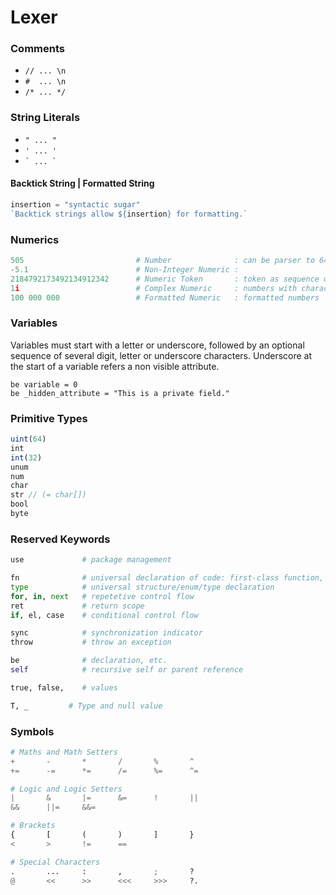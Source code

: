 # Lexer

### Comments

- `// ... \n`
- `#  ... \n`
- `/* ... */`

### String Literals

- ` " ... " ` 
- ` ' ... ' `
- `` ` ... ` ``

#### Backtick String | Formatted String

```js
insertion = "syntactic sugar"
`Backtick strings allow ${insertion} for formatting.`
```

### Numerics

```py
505                         # Number              : can be parser to 64 bit architecture
-5.1                        # Non-Integer Numeric :
2184792173492134912342      # Numeric Token       : token as sequence of digits
1i                          # Complex Numeric     : numbers with character sequence after it 
100 000 000                 # Formatted Numeric   : formatted numbers
```

### Variables

Variables must start with a letter or underscore, followed by an optional sequence of several digit, letter or underscore characters. Underscore at the start of a variable refers a non visible attribute.

```
be variable = 0
be _hidden_attribute = "This is a private field."
```

### Primitive Types

```js
uint(64)
int
int(32)
unum
num
char
str // (= char[])
bool
byte
```

### Reserved Keywords

```py
use             # package management

fn              # universal declaration of code: first-class function, attributes, etc.
type            # universal structure/enum/type declaration
for, in, next   # repetetive control flow
ret             # return scope
if, el, case    # conditional control flow

sync            # synchronization indicator
throw           # throw an exception

be              # declaration, etc.
self            # recursive self or parent reference

true, false,    # values

T, _         # Type and null value
```

### Symbols

```py
# Maths and Math Setters
+       -       *       /       %       ^
+=      -=      *=      /=      %=      ^=

# Logic and Logic Setters
|       &       |=      &=      !       ||
&&      ||=     &&=

# Brackets
{       [       (       )       ]       }
<       >       !=      ==

# Special Characters
.       ...     :       ,       ;       ?
@       <<      >>      <<<     >>>     ?.
```
